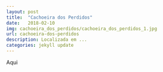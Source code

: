 ```yaml
---
layout: post
title:  "Cachoeira dos Perdidos"
date:   2018-02-10
img: cachoeira_dos_perdidos/cachoeira_dos_perdidos_1.jpg
url: cachoeira-dos-perdidos
description: Localizada em ...
categories: jekyll update
---
```


Aqui
